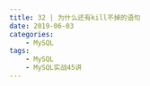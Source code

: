 ```yaml
---
title: 32 | 为什么还有kill不掉的语句
date: 2019-06-03
categories:
    - MySQL
tags:
    - MySQL
    - MySQL实战45讲
---
```

